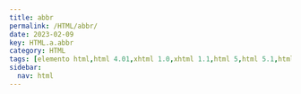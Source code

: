 ```yaml
---
title: abbr
permalink: /HTML/abbr/
date: 2023-02-09
key: HTML.a.abbr
category: HTML
tags: [elemento html,html 4.01,xhtml 1.0,xhtml 1.1,html 5,html 5.1,html 5.2]
sidebar:
  nav: html
---
```

